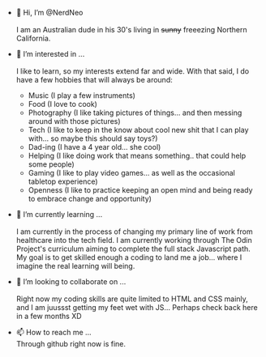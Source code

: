 - 👋 Hi, I’m @NerdNeo<br/><br/>
      I am an Australian dude in his 30's living in <del>sunny</del> freeezing Northern California.
      

- 👀 I’m interested in ...<br/><br/>
    I like to learn, so my interests extend far and wide. With that said, I do have a few hobbies that will always be around:
    <ul>
      <li>Music (I play a few instruments)</li>
      <li>Food (I love to cook)</li>
      <li>Photography (I like taking pictures of things... and then messing around with those pictures)</li>
      <li>Tech (I like to keep in the know about cool new shit that I can play with... so maybe this should say toys?)</li>
      <li>Dad-ing (I have a 4 year old... she cool)</li>
      <li>Helping (I like doing work that means something.. that could help some people)</li>
      <li>Gaming (I like to play video games... as well as the occasional tabletop experience)</li>
      <li>Openness (I like to practice keeping an open mind and being ready to embrace change and opportunity)</li>
    </ul>
    
    
- 🌱 I’m currently learning ...<br/><br/>
      I am currently in the process of changing my primary line of work from healthcare into the tech field.
      I am currently working through The Odin Project's curriculum aiming to complete the full stack Javascript path.
      My goal is to get skilled enough a coding to land me a job... where I imagine the real learning will being.



- 💞️ I’m looking to collaborate on ...<br/><br/>
      Right now my coding skills are quite limited to HTML and CSS mainly, and I am juussst getting my feet wet with JS...
      Perhaps check back here in a few months XD



- 📫 How to reach me ...<br/>
      Through github right now is fine.






<!---
NerdNeo/NerdNeo is a ✨ special ✨ repository because its `README.md` (this file) appears on your GitHub profile.
You can click the Preview link to take a look at your changes.
--->
